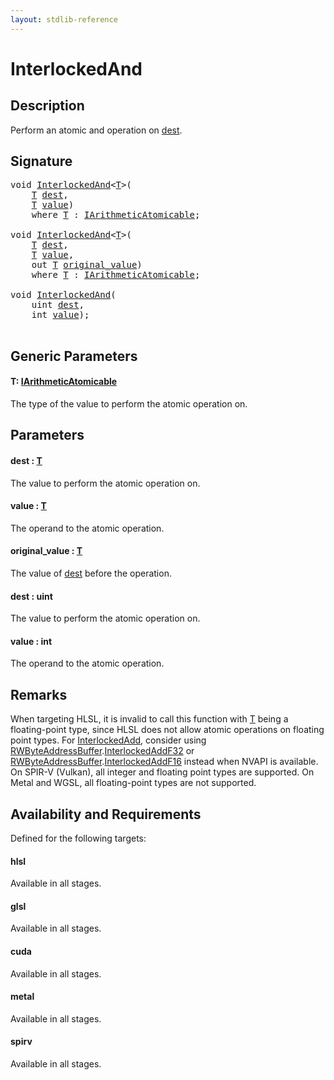 ```yaml
---
layout: stdlib-reference
---
```


# InterlockedAnd

## Description

Perform an atomic and operation on <span class='code'><a href="interlockedand-0b.html#decl-dest" class="code_param">dest</a></span>.



## Signature 

<pre>
<span class="code_keyword">void</span> <a href="interlockedand-0b.html">InterlockedAnd</a>&lt;<a href="interlockedand-0b.html#typeparam-T" class="code_type">T</a>&gt;(
    <a href="interlockedand-0b.html#typeparam-T" class="code_type">T</a> <a href="interlockedand-0b.html#decl-dest" class="code_param">dest</a>,
    <a href="interlockedand-0b.html#typeparam-T" class="code_type">T</a> <a href="interlockedand-0b.html#decl-value" class="code_param">value</a>)
    <span class='code_keyword'>where</span> <a href="interlockedand-0b.html#typeparam-T" class="code_type">T</a> : <a href="../interfaces/iarithmeticatomicable-01b/index.html" class="code_type">IArithmeticAtomicable</a>;

<span class="code_keyword">void</span> <a href="interlockedand-0b.html">InterlockedAnd</a>&lt;<a href="interlockedand-0b.html#typeparam-T" class="code_type">T</a>&gt;(
    <a href="interlockedand-0b.html#typeparam-T" class="code_type">T</a> <a href="interlockedand-0b.html#decl-dest" class="code_param">dest</a>,
    <a href="interlockedand-0b.html#typeparam-T" class="code_type">T</a> <a href="interlockedand-0b.html#decl-value" class="code_param">value</a>,
    <span class="code_keyword">out</span> <a href="interlockedand-0b.html#typeparam-T" class="code_type">T</a> <a href="interlockedand-0b.html#decl-original_value" class="code_param">original_value</a>)
    <span class='code_keyword'>where</span> <a href="interlockedand-0b.html#typeparam-T" class="code_type">T</a> : <a href="../interfaces/iarithmeticatomicable-01b/index.html" class="code_type">IArithmeticAtomicable</a>;

<span class="code_keyword">void</span> <a href="interlockedand-0b.html">InterlockedAnd</a>(
    <span class="code_keyword">uint</span> <a href="interlockedand-0b.html#decl-dest" class="code_param">dest</a>,
    <span class="code_keyword">int</span> <a href="interlockedand-0b.html#decl-value" class="code_param">value</a>);

</pre>

## Generic Parameters

####  <a id="typeparam-T"></a>T: [IArithmeticAtomicable](../interfaces/iarithmeticatomicable-01b/index.html)
The type of the value to perform the atomic operation on.


## Parameters

####  <a id="decl-dest"></a>dest  : [T](interlockedand-0b.html#typeparam-T)
The value to perform the atomic operation on.

####  <a id="decl-value"></a>value  : [T](interlockedand-0b.html#typeparam-T)
The operand to the atomic operation.

####  <a id="decl-original_value"></a>original\_value  : [T](interlockedand-0b.html#typeparam-T)
The value of <span class='code'><a href="interlockedand-0b.html#decl-dest" class="code_param">dest</a></span> before the operation.

####  <a id="decl-dest"></a>dest  : uint
The value to perform the atomic operation on.

####  <a id="decl-value"></a>value  : int
The operand to the atomic operation.


## Remarks
When targeting HLSL, it is invalid to call this function with <span class='code'><a href="interlockedand-0b.html#typeparam-T" class="code_type">T</a></span> being a floating-point type, since
HLSL does not allow atomic operations on floating point types. For <span class='code'><a href=".html">InterlockedAdd</a></span>, consider using
<span class='code'><a href="../types/rwbyteaddressbuffer-0126d/index.html" class="code_type">RWByteAddressBuffer</a>.<a href=".html">InterlockedAddF32</a></span> or <span class='code'><a href="../types/rwbyteaddressbuffer-0126d/index.html" class="code_type">RWByteAddressBuffer</a>.<a href=".html">InterlockedAddF16</a></span> instead when NVAPI is available.
On SPIR-V (Vulkan), all integer and floating point types are supported.
On Metal and WGSL, all floating-point types are not supported.


## Availability and Requirements

Defined for the following targets:

#### hlsl
Available in all stages.

#### glsl
Available in all stages.

#### cuda
Available in all stages.

#### metal
Available in all stages.

#### spirv
Available in all stages.



